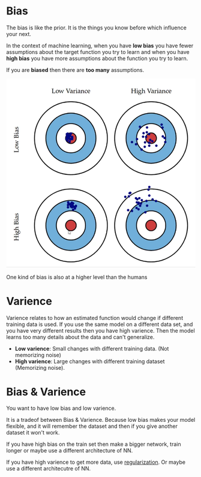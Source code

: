 # Bias

The bias is like the prior. It is the things you know before which influence your next. 

In the context of machine learning, when you have **low bias** you have fewer assumptions about the target function you try to learn and when you have **high bias** you have more assumptions about the function you try to learn. 

If you are **biased** then there are **too many** assumptions. 

![Bias and varience](Pasted%20image%2020220611121118.png)


One kind of bias is also at a higher level than the humans 

# Varience

Varience relates to how an estimated function would change if different training data is used. If you use the same model on a different data set, and you have very different results then you have high varience. Then the model learns too many details about the data and can't generalize.

- **Low varience**: Small changes with different training data. (Not memorizing noise) 
- **High varience**: Large changes with different training dataset (Memorizing noise).  

# Bias & Varience 

You want to have low bias and low varience. 

It is a tradeof between Bias & Varience. Because low bias makes your model flexible, and it will remember the dataset and then if you give another dataset it won't work. 

If you have high bias on the train set then make a bigger network, train longer or maybe use a different architecture of NN. 

If you have high varience to get more data, use [regularization](Regularization.md). Or maybe use a different architecutre of NN. 